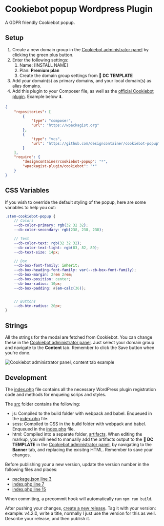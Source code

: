 # Cookiebot popup Wordpress Plugin

A GDPR friendly Cookiebot popup.

## Setup

1. Create a new domain group in the [Cookiebot administrator panel](https://manage.cookiebot.com/en/manage) by clicking the green plus button.
2. Enter the following settings:
    1. Name: [INSTALL NAME]
    2. Plan: **Premium plan**
    3. Create the domain group settings from **🚀 DC TEMPLATE**
3. Add your domain(s) as primary domains, and your local domain(s) as alias domains.
4. Add this plugin to your Composer file, as well as the [official Cookiebot plugin](https://wordpress.org/plugins/cookiebot/). Example below ⬇️.

```json
{
	"repositories": [
		{
			"type": "composer",
			"url": "https://wpackagist.org"
		},
		{
			"type": "vcs",
			"url": "https://github.com/designcontainer/cookiebot-popup"
		}
	],
	"require": {
		"designcontainer/cookiebot-popup": "*",
		"wpackagist-plugin/cookiebot": "*"
	}
}
```

## CSS Variables

If you wish to override the default styling of the popup, here are some variables to help you out:

```scss
.stem-cookiebot-popup {
	// Colors
	--cb-color-primary: rgb(32 32 32);
	--cb-color-secondary: rgb(238, 238, 238);

	// Text
	--cb-color-text: rgb(32 32 32);
	--cb-color-text-light: rgb(83, 82, 89);
	--cb-text-size: 14px;

	// Box
	--cb-box-font-family: inherit;
	--cb-box-heading-font-family: var(--cb-box-font-family);
	--cb-box-margin: 2rem 2rem;
	--cb-box-position: center;
	--cb-box-radius: 10px;
	--cb-box-padding: #{em-calc(36)};


	// Buttons
	--cb-btn-radius: 20px;
}
```

## Strings

All the strings for the modal are fetched from Cookiebot. You can change these in the [Cookiebot administrator panel](https://manage.cookiebot.com/en/manage). Just select your domain group and navigate to the **Content** tab. Remember to click the Save button when you're done.

![Cookiebot administrator panel, content tab example](https://user-images.githubusercontent.com/25268506/124452350-9760ed00-dd86-11eb-84a6-bf4fd16a8628.png)

## Development

The [index.php](index.php) file contains all the necessary WordPress plugin registration code and methods for enqueing scrips and styles.

The [src](src) folder contains the following:

-   js: Compiled to the build folder with webpack and babel. Enqueued in the [index.php](index.php) file.
-   scss: Compiled to CSS in the build folder with webpack and babel. Enqueued in the [index.php](index.php) file.
-   html: Compiled into a separate folder, [artifacts](artifacts). When editing the markup, you will need to manually add the artifacts output to the **🚀 DC TEMPLATE** in the [Cookiebot administrator panel](https://manage.cookiebot.com/en/manage), by navigating to the **Banner** tab, and replacing the exisitng HTML. Remember to save your changes.

Before publishing your a new version, update the version number in the following files and places:

-   [package.json line 3](package.json#L3)
-   [index.php line 7](index.php#L7)
-   [index.php line 15](index.php#L15)

When commiting, a precommit hook will automatically run `npm run build`.

After pushing your changes, [create a new release](https://github.com/designcontainer/cookiebot-popup/releases/new).
Tag it with your version: example: v4.2.0, write a title, normally I just use the version for this as well.
Describe your release, and then publish it.
